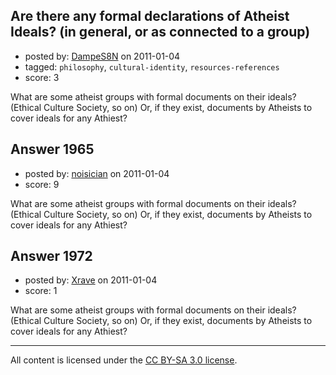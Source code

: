 ## Are there any formal declarations of Atheist Ideals? (in general, or as connected to a group)

- posted by: [DampeS8N](https://stackexchange.com/users/-1/587-dampes8n) on 2011-01-04
- tagged: `philosophy`, `cultural-identity`, `resources-references`
- score: 3

What are some atheist groups with formal documents on their ideals? (Ethical Culture Society, so on) Or, if they exist, documents by Atheists to cover ideals for any Athiest?


## Answer 1965

- posted by: [noisician](https://stackexchange.com/users/-1/90-noisician) on 2011-01-04
- score: 9

What are some atheist groups with formal documents on their ideals? (Ethical Culture Society, so on) Or, if they exist, documents by Atheists to cover ideals for any Athiest?


## Answer 1972

- posted by: [Xrave](https://stackexchange.com/users/-1/668-xrave) on 2011-01-04
- score: 1

What are some atheist groups with formal documents on their ideals? (Ethical Culture Society, so on) Or, if they exist, documents by Atheists to cover ideals for any Athiest?



---

All content is licensed under the [CC BY-SA 3.0 license](https://creativecommons.org/licenses/by-sa/3.0/).
